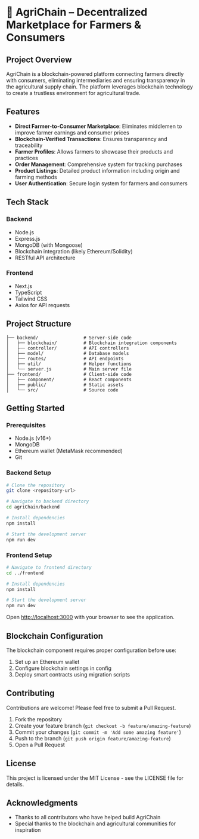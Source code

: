 # 🌾 AgriChain – Decentralized Marketplace for Farmers & Consumers

## Project Overview

AgriChain is a blockchain-powered platform connecting farmers directly with consumers, eliminating intermediaries and ensuring transparency in the agricultural supply chain. The platform leverages blockchain technology to create a trustless environment for agricultural trade.

## Features

- **Direct Farmer-to-Consumer Marketplace**: Eliminates middlemen to improve farmer earnings and consumer prices
- **Blockchain-Verified Transactions**: Ensures transparency and traceability
- **Farmer Profiles**: Allows farmers to showcase their products and practices
- **Order Management**: Comprehensive system for tracking purchases
- **Product Listings**: Detailed product information including origin and farming methods
- **User Authentication**: Secure login system for farmers and consumers

## Tech Stack

### Backend
- Node.js
- Express.js
- MongoDB (with Mongoose)
- Blockchain integration (likely Ethereum/Solidity)
- RESTful API architecture

### Frontend
- Next.js
- TypeScript
- Tailwind CSS
- Axios for API requests

## Project Structure

```
├── backend/                 # Server-side code
│   ├── blockchain/          # Blockchain integration components
│   ├── controller/          # API controllers
│   ├── model/               # Database models
│   ├── routes/              # API endpoints
│   ├── util/                # Helper functions
│   └── server.js            # Main server file
├── frontend/                # Client-side code
│   ├── component/           # React components
│   ├── public/              # Static assets
│   └── src/                 # Source code
```

## Getting Started

### Prerequisites
- Node.js (v16+)
- MongoDB
- Ethereum wallet (MetaMask recommended)
- Git

### Backend Setup
```bash
# Clone the repository
git clone <repository-url>

# Navigate to backend directory
cd agriChain/backend

# Install dependencies
npm install

# Start the development server
npm run dev
```

### Frontend Setup
```bash
# Navigate to frontend directory
cd ../frontend

# Install dependencies
npm install

# Start the development server
npm run dev
```

Open [http://localhost:3000](http://localhost:3000) with your browser to see the application.

## Blockchain Configuration

The blockchain component requires proper configuration before use:

1. Set up an Ethereum wallet
2. Configure blockchain settings in config
3. Deploy smart contracts using migration scripts

## Contributing

Contributions are welcome! Please feel free to submit a Pull Request.

1. Fork the repository
2. Create your feature branch (`git checkout -b feature/amazing-feature`)
3. Commit your changes (`git commit -m 'Add some amazing feature'`)
4. Push to the branch (`git push origin feature/amazing-feature`)
5. Open a Pull Request

## License

This project is licensed under the MIT License - see the LICENSE file for details.

## Acknowledgments

- Thanks to all contributors who have helped build AgriChain
- Special thanks to the blockchain and agricultural communities for inspiration
